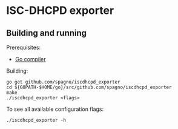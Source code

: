 # ISC-DHCPD exporter

## Building and running

Prerequisites:

* [Go compiler](https://golang.org/dl/)

Building:

    go get github.com/spagno/iscdhcpd_exporter
    cd ${GOPATH-$HOME/go}/src/github.com/spagno/iscdhcpd_exporter
    make
    ./iscdhcpd_exporter <flags>

To see all available configuration flags:

    ./iscdhcpd_exporter -h
